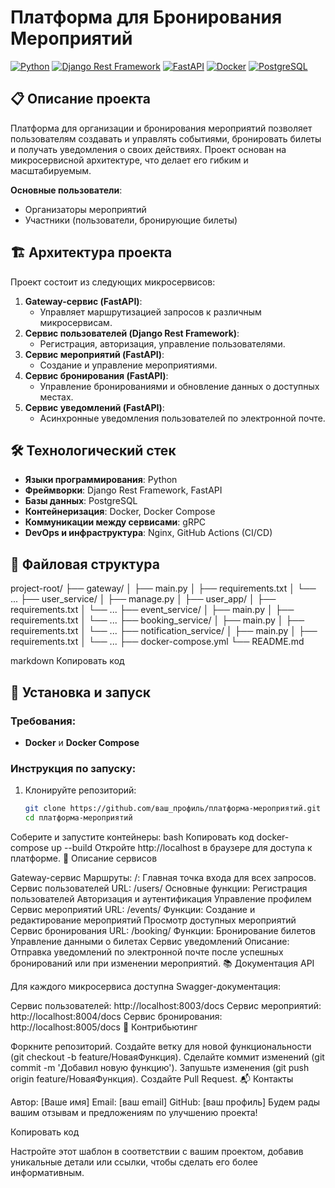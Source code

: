 # Платформа для Бронирования Мероприятий

[![Python](https://img.shields.io/badge/Python-3.11-blue.svg)](https://www.python.org/)
[![Django Rest Framework](https://img.shields.io/badge/DRF-3.14.0-red.svg)](https://www.django-rest-framework.org/)
[![FastAPI](https://img.shields.io/badge/FastAPI-0.95.0-brightgreen.svg)](https://fastapi.tiangolo.com/)
[![Docker](https://img.shields.io/badge/Docker-20.10.14-blue.svg)](https://www.docker.com/)
[![PostgreSQL](https://img.shields.io/badge/PostgreSQL-14.5-blue.svg)](https://www.postgresql.org/)

## 📋 Описание проекта
Платформа для организации и бронирования мероприятий позволяет пользователям создавать и управлять событиями, бронировать билеты и получать уведомления о своих действиях. Проект основан на микросервисной архитектуре, что делает его гибким и масштабируемым.

**Основные пользователи**:
- Организаторы мероприятий
- Участники (пользователи, бронирующие билеты)

## 🏗️ Архитектура проекта
Проект состоит из следующих микросервисов:

1. **Gateway-сервис (FastAPI)**:
   - Управляет маршрутизацией запросов к различным микросервисам.
2. **Сервис пользователей (Django Rest Framework)**:
   - Регистрация, авторизация, управление пользователями.
3. **Сервис мероприятий (FastAPI)**:
   - Создание и управление мероприятиями.
4. **Сервис бронирования (FastAPI)**:
   - Управление бронированиями и обновление данных о доступных местах.
5. **Сервис уведомлений (FastAPI)**:
   - Асинхронные уведомления пользователей по электронной почте.

## 🛠️ Технологический стек
- **Языки программирования**: Python
- **Фреймворки**: Django Rest Framework, FastAPI
- **Базы данных**: PostgreSQL
- **Контейнеризация**: Docker, Docker Compose
- **Коммуникации между сервисами**: gRPC
- **DevOps и инфраструктура**: Nginx, GitHub Actions (CI/CD)

## 📂 Файловая структура
project-root/ ├── gateway/ │ ├── main.py │ ├── requirements.txt │ └── ... ├── user_service/ │ ├── manage.py │ ├── user_app/ │ ├── requirements.txt │ └── ... ├── event_service/ │ ├── main.py │ ├── requirements.txt │ └── ... ├── booking_service/ │ ├── main.py │ ├── requirements.txt │ └── ... ├── notification_service/ │ ├── main.py │ ├── requirements.txt │ └── ... ├── docker-compose.yml └── README.md

markdown
Копировать код

## 🚀 Установка и запуск
### Требования:
- **Docker** и **Docker Compose**

### Инструкция по запуску:
1. Клонируйте репозиторий:
   ```bash
   git clone https://github.com/ваш_профиль/платформа-мероприятий.git
   cd платформа-мероприятий
Соберите и запустите контейнеры:
bash
Копировать код
docker-compose up --build
Откройте http://localhost в браузере для доступа к платформе.
📄 Описание сервисов

Gateway-сервис
Маршруты:
/: Главная точка входа для всех запросов.
Сервис пользователей
URL: /users/
Основные функции:
Регистрация пользователей
Авторизация и аутентификация
Управление профилем
Сервис мероприятий
URL: /events/
Функции:
Создание и редактирование мероприятий
Просмотр доступных мероприятий
Сервис бронирования
URL: /booking/
Функции:
Бронирование билетов
Управление данными о билетах
Сервис уведомлений
Описание:
Отправка уведомлений по электронной почте после успешных бронирований или при изменении мероприятий.
📚 Документация API

Для каждого микросервиса доступна Swagger-документация:

Сервис пользователей: http://localhost:8003/docs
Сервис мероприятий: http://localhost:8004/docs
Сервис бронирования: http://localhost:8005/docs
🤝 Контрибьютинг

Форкните репозиторий.
Создайте ветку для новой функциональности (git checkout -b feature/НоваяФункция).
Сделайте коммит изменений (git commit -m 'Добавил новую функцию').
Запушьте изменения (git push origin feature/НоваяФункция).
Создайте Pull Request.
📬 Контакты

Автор: [Ваше имя]
Email: [ваш email]
GitHub: [ваш профиль]
Будем рады вашим отзывам и предложениям по улучшению проекта!

Копировать код

Настройте этот шаблон в соответствии с вашим проектом, добавив уникальные детали или ссылки, чтобы сделать его более информативным.
